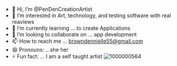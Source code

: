 - 👋 Hi, I’m @PenDenCreationArtist
- 👀 I’m interested in Art, technology, and testing software with real reaviews
- 🌱 I’m currently learning ... to create Applications 
- 💞️ I’m looking to collaborate on ... app development 
- 📫 How to reach me ... browndennielle55@gmail.com
- 😄 Pronouns: ...she her
- ⚡ Fun fact: ... I am a self taught artist
![1000000564](https://github.com/user-attachments/assets/6262d881-3046-4d94-aece-4e1868a5685f)
<!---
PenDenCreationArtist/PenDenCreationArtist is a ✨ special ✨ repository because its `README.md` (this file) appears on your GitHub profile.
You can click the Preview link to take a look at your changes.
--->
